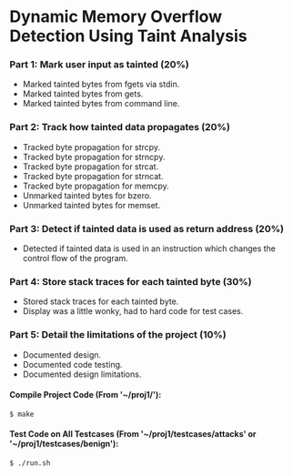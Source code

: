# Dynamic Memory Overflow Detection Using Taint Analysis

### Part 1: Mark user input as tainted (20%)

- Marked tainted bytes from fgets via stdin.
- Marked tainted bytes from gets.
- Marked tainted bytes from command line.

### Part 2: Track how tainted data propagates (20%)

- Tracked byte propagation for strcpy. 
- Tracked byte propagation for strncpy.
- Tracked byte propagation for strcat.
- Tracked byte propagation for strncat.
- Tracked byte propagation for memcpy.
- Unmarked tainted bytes for bzero.
- Unmarked tainted bytes for memset.

### Part 3: Detect if tainted data is used as return address (20%)

- Detected if tainted data is used in an instruction which changes the control flow of the program.

### Part 4: Store stack traces for each tainted byte (30%)

- Stored stack traces for each tainted byte.
- Display was a little wonky, had to hard code for test cases.

### Part 5: Detail the limitations of the project (10%)

- Documented design.
- Documented code testing.
- Documented design limitations.

#### Compile Project Code (From '~/proj1/'):
```
$ make
```

#### Test Code on All Testcases (From '~/proj1/testcases/attacks' or '~/proj1/testcases/benign'):
```
$ ./run.sh
```
